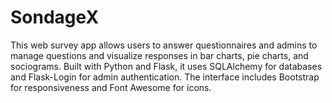 # SondageX
This web survey app allows users to answer questionnaires and admins to manage questions and visualize responses in bar charts, pie charts, and sociograms. Built with Python and Flask, it uses SQLAlchemy for databases and Flask-Login for admin authentication. The interface includes Bootstrap for responsiveness and Font Awesome for icons.
